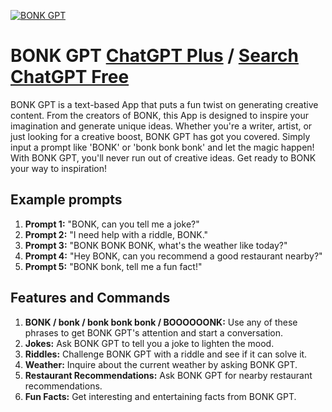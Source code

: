 
[![BONK GPT](https://files.oaiusercontent.com/file-BmdqyVQuQaHPk7I6iGtUITUa?se=2123-10-17T02%3A06%3A37Z&sp=r&sv=2021-08-06&sr=b&rscc=max-age%3D31536000%2C%20immutable&rscd=attachment%3B%20filename%3Dc2a76fc0-7855-4be3-b874-cda7df566b8d.png&sig=ZhnA3JwZ3%2BOEZ0BMcvw70ABr9aoy86Y1cj8pRQexgz4%3D)](https://chat.openai.com/g/g-ZKCzbJWHP-bonk-gpt)

# BONK GPT [ChatGPT Plus](https://chat.openai.com/g/g-ZKCzbJWHP-bonk-gpt) / [Search ChatGPT Free](https://gptcall.net/index.html#/?search=BONK%20GPT)

BONK GPT is a text-based App that puts a fun twist on generating creative content. From the creators of BONK, this App is designed to inspire your imagination and generate unique ideas. Whether you're a writer, artist, or just looking for a creative boost, BONK GPT has got you covered. Simply input a prompt like 'BONK' or 'bonk bonk bonk' and let the magic happen! With BONK GPT, you'll never run out of creative ideas. Get ready to BONK your way to inspiration!

## Example prompts

1. **Prompt 1:** "BONK, can you tell me a joke?"
2. **Prompt 2:** "I need help with a riddle, BONK."
3. **Prompt 3:** "BONK BONK BONK, what's the weather like today?"
4. **Prompt 4:** "Hey BONK, can you recommend a good restaurant nearby?"
5. **Prompt 5:** "BONK bonk, tell me a fun fact!"

## Features and Commands

1. **BONK / bonk / bonk bonk bonk / BOOOOOONK:** Use any of these phrases to get BONK GPT's attention and start a conversation.
2. **Jokes:** Ask BONK GPT to tell you a joke to lighten the mood.
3. **Riddles:** Challenge BONK GPT with a riddle and see if it can solve it.
4. **Weather:** Inquire about the current weather by asking BONK GPT.
5. **Restaurant Recommendations:** Ask BONK GPT for nearby restaurant recommendations.
6. **Fun Facts:** Get interesting and entertaining facts from BONK GPT.


